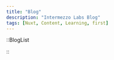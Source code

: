 ```yaml
---
title: "Blog"
description: "Intermezzo Labs Blog"
tags: [Nuxt, Content, Learning, first]
---
```


::BlogList

::
